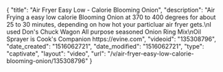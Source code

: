 {
    "title": "Air Fryer Easy Low - Calorie Blooming Onion",
    "description": "Air Frying a easy low calorie Blooming Onion at 370 to 400 degrees for about 25 to 30 minutes, depending on how hot your particluar air fryer gets.\nI used Don's Chuck Wagon All purpose seasoned Onion Ring Mix\nOil Sprayer is Cook's Companion https:\/\/evine.com",
    "videoid": "135308796",
    "date_created": "1516062721",
    "date_modified": "1516062721",
    "type": "captivate",
    "layout": "video",
    "url": "\/v\/air-fryer-easy-low-calorie-blooming-onion\/135308796"
}